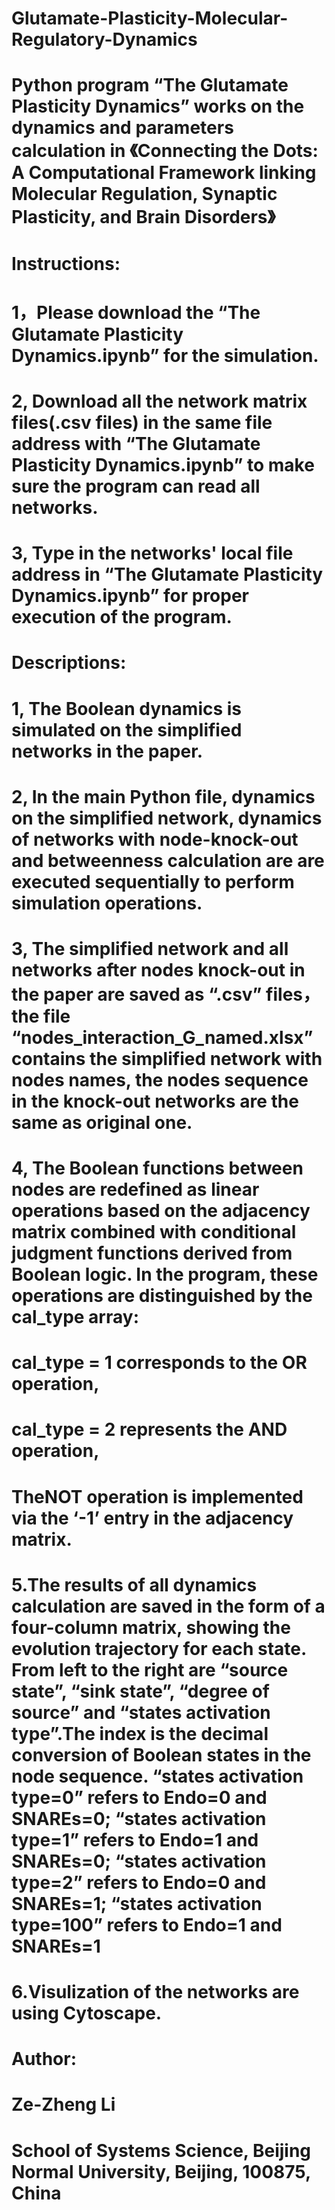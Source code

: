 # Glutamate-Plasticity-Molecular-Regulatory-Dynamics
# Python program “The Glutamate Plasticity Dynamics” works on the dynamics and parameters calculation in 《Connecting the Dots: A Computational Framework linking Molecular Regulation, Synaptic Plasticity, and Brain Disorders》

# Instructions:
# 1，Please download the “The Glutamate Plasticity Dynamics.ipynb” for the simulation.
# 2, Download all the network matrix files(.csv files) in the same file address with “The Glutamate Plasticity Dynamics.ipynb” to make sure the program can read all networks.
# 3, Type in the networks' local file address in “The Glutamate Plasticity Dynamics.ipynb” for proper execution of the program.

# Descriptions:
# 1, The Boolean dynamics is simulated on the simplified networks in the paper.
# 2, In the main Python file, dynamics on the simplified network, dynamics of networks with node-knock-out and betweenness calculation are are executed sequentially to perform simulation operations.
# 3, The simplified network and all networks after nodes knock-out in the paper are saved as “.csv” files，the file “nodes_interaction_G_named.xlsx” contains the simplified network with nodes names, the nodes sequence in the knock-out networks are the same as original one.
# 4, The Boolean functions between nodes are redefined as linear operations based on the adjacency matrix combined with conditional judgment functions derived from Boolean logic. In the program, these operations are distinguished by the cal_type array:
# cal_type = 1 corresponds to the ​OR operation,
# cal_type = 2 represents the ​AND operation,
# The ​NOT operation is implemented via the ‘-1’ entry in the adjacency matrix.
# 5.The results of all dynamics calculation are saved in the form of a four-column matrix, showing the evolution trajectory for each state. From left to the right are “source state”, “sink state”, “degree of source” and “states activation type”.The index is the decimal conversion of Boolean states in the node sequence. “states activation type=0” refers to Endo=0 and SNAREs=0; “states activation type=1” refers to Endo=1 and SNAREs=0; “states activation type=2” refers to Endo=0 and SNAREs=1; “states activation type=100” refers to Endo=1 and SNAREs=1
# 6.Visulization of the networks are using Cytoscape.

# Author:
# Ze-Zheng Li
# School of Systems Science, Beijing Normal University, Beijing, 100875, China
